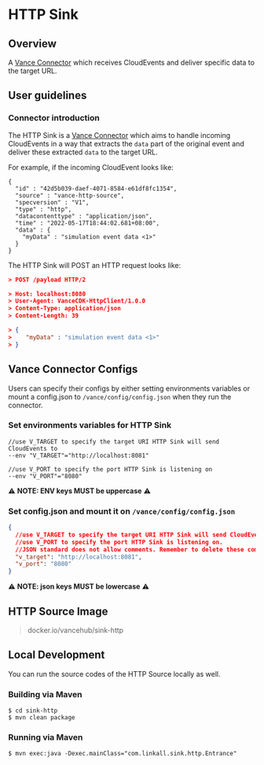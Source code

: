 # HTTP Sink 

## Overview

A [Vance Connector][vc] which receives CloudEvents and deliver specific data to the target URL.
## User guidelines

### Connector introduction

The HTTP Sink is a [Vance Connector][vc] which aims to handle incoming CloudEvents in a way that extracts the `data` part of the 
original event and deliver these extracted `data` to the target URL.

For example, if the incoming CloudEvent looks like:

```http
{
  "id" : "42d5b039-daef-4071-8584-e61df8fc1354",
  "source" : "vance-http-source",
  "specversion" : "V1",
  "type" : "http",
  "datacontenttype" : "application/json",
  "time" : "2022-05-17T18:44:02.681+08:00",
  "data" : {
    "myData" : "simulation event data <1>"
  }
}
```

The HTTP Sink will POST an HTTP request looks like:

``` json
> POST /payload HTTP/2

> Host: localhost:8080
> User-Agent: VanceCDK-HttpClient/1.0.0
> Content-Type: application/json
> Content-Length: 39

> {
>    "myData" : "simulation event data <1>"
> }
```

## Vance Connector Configs

Users can specify their configs by either setting environments variables or mount a config.json to
`/vance/config/config.json` when they run the connector.

### Set environments variables for HTTP Sink

```
//use V_TARGET to specify the target URI HTTP Sink will send CloudEvents to
--env "V_TARGET"="http://localhost:8081"

//use V_PORT to specify the port HTTP Sink is listening on
--env "V_PORT"="8080"
```

⚠️ **NOTE: ENV keys MUST be uppercase** ⚠️

### Set config.json and mount it on `/vance/config/config.json`

```json
{
  //use V_TARGET to specify the target URI HTTP Sink will send CloudEvents to.
  //use V_PORT to specify the port HTTP Sink is listening on.
  //JSON standard does not allow comments. Remember to delete these comments when you copy configs.
  "v_target": "http://localhost:8081",
  "v_port": "8080"
}
```

⚠️ **NOTE: json keys MUST be lowercase** ⚠️

## HTTP Source Image

> docker.io/vancehub/sink-http

## Local Development

You can run the source codes of the HTTP Source locally as well.

### Building via Maven

```shell
$ cd sink-http
$ mvn clean package
```

### Running via Maven

```shell
$ mvn exec:java -Dexec.mainClass="com.linkall.sink.http.Entrance"
```

[vc]: https://github.com/JieDing/vance-docs/blob/main/docs/concept.md